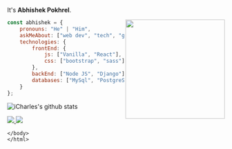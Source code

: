 
It's **Abhishek Pokhrel**.
<html>
    <head>
        <title></title>
        <link rel="stylesheet" href="https://cdnjs.cloudflare.com/ajax/libs/font-awesome/6.2.0/css/all.min.css" integrity="sha512-  xh6O/CkQoPOWDdYTDqeRdPCVd1SpvCA9XXcUnZS2FmJNp1coAFzvtCN9BmamE+4aHK8yyUHUSCcJHgXloTyT2A==" crossorigin="anonymous" referrerpolicy="no-referrer" />
    </head>
    <body>
        


<i class="fa-brands fa-html5"></i>
<i class="fa-brands fa-css3-alt"></i>
<i class="fa-brands fa-js"></i>
<i class="fa-brands fa-react"></i>
<i class="fa-brands fa-node"></i>

<img align='right' src="https://avatars.githubusercontent.com/u/89846718?v=4" width="230">


```javascript
const abhishek = {
    pronouns: "He" | "Him",
    askMeAbout: ["web dev", "tech", "game"],
    technologies: {
        frontEnd: {
            js: ["Vanilla", "React"],
            css: ["bootstrap", "sass"]
        },
        backEnd: ["Node JS", "Django"],
        databases: ["MySql", "PostgreSQL", "MongoDB"],
    }
};
```

![iCharles's github stats](https://github-readme-stats.vercel.app/api?username=Abhishek-Pokhrel&hide=contribs,prs&count_private=true&show_icons=true)

<a href="https://github.com/Abhishek-Pokhrel">
  <img src="https://img.shields.io/github/followers/Abhishek-Pokhrel">
</a>
<a href="https://github.com/Abhishek-Pokhrel/">
   <img src="https://komarev.com/ghpvc/?username=Abhishek-Pokhrel">
</a>

    </body>
    </html>


